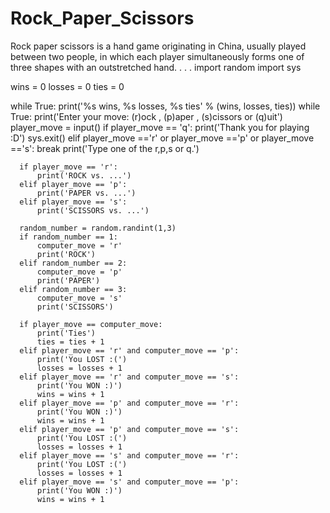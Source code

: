 # Rock_Paper_Scissors
Rock paper scissors is a hand game originating in China, usually played between two people, in which each player simultaneously forms one of three shapes with an outstretched hand.
.
.
.
  import random
  import sys

  wins = 0
  losses = 0
  ties = 0

  while True:
      print('%s wins, %s losses, %s ties' % (wins, losses, ties))
      while True:
          print('Enter your move: (r)ock , (p)aper , (s)cissors or (q)uit')
          player_move = input()
          if player_move == 'q':
              print('Thank you for playing :D')
              sys.exit()
          elif player_move =='r' or player_move =='p' or player_move =='s':
              break
          print('Type one of the r,p,s or q.')

      if player_move == 'r':
          print('ROCK vs. ...')
      elif player_move == 'p':
          print('PAPER vs. ...')
      elif player_move == 's':
          print('SCISSORS vs. ...')

      random_number = random.randint(1,3)
      if random_number == 1:
          computer_move = 'r'
          print('ROCK')
      elif random_number == 2:
          computer_move = 'p'
          print('PAPER')
      elif random_number == 3:
          computer_move = 's'
          print('SCISSORS')

      if player_move == computer_move:
          print('Ties')
          ties = ties + 1
      elif player_move == 'r' and computer_move == 'p':
          print('You LOST :(')
          losses = losses + 1
      elif player_move == 'r' and computer_move == 's':
          print('You WON :)')
          wins = wins + 1
      elif player_move == 'p' and computer_move == 'r':
          print('You WON :)')
          wins = wins + 1
      elif player_move == 'p' and computer_move == 's':
          print('You LOST :(')
          losses = losses + 1
      elif player_move == 's' and computer_move == 'r':
          print('You LOST :(')
          losses = losses + 1
      elif player_move == 's' and computer_move == 'p':
          print('You WON :)')
          wins = wins + 1

